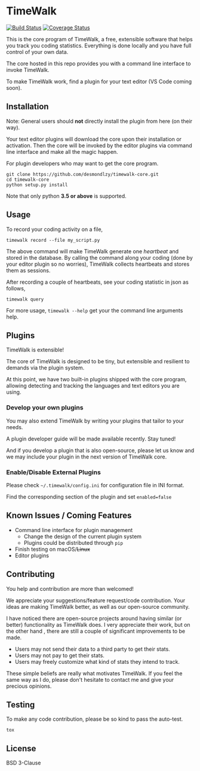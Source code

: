 TimeWalk
==========
[![Build Status](https://travis-ci.org/desmondlzy/timewalk-core.svg?branch=master)](https://travis-ci.org/desmondlzy/timewalk-core)
[![Coverage Status](https://coveralls.io/repos/github/desmondlzy/timewalk-core/badge.svg?branch=dev)](https://coveralls.io/github/desmondlzy/timewalk-core?branch=dev)

This is the core program of TimeWalk, a free, extensible software that helps you track you coding statistics.
Everything is done locally and you have full control of your own data.

The core hosted in this repo provides you with a command line interface to invoke TimeWalk.

To make TimeWalk work, find a plugin for your text editor (VS Code coming soon).


Installation
------------

Note: General users should **not** directly install the plugin from here (on their way).

Your text editor plugins will download the core upon their installation or activation.
Then the core will be invoked by the editor plugins via command line interface and make all the magic happen.

For plugin developers who may want to get the core program.

```
git clone https://github.com/desmondlzy/timewalk-core.git
cd timewalk-core
python setup.py install
```

Note that only python **3.5 or above** is supported.


Usage
-----

To record your coding activity on a file,

```
timewalk record --file my_script.py
```

The above command will make TimeWalk generate one *heartbeat* and stored in the database.
By calling the command along your coding (done by your editor plugin so no worries),
TimeWalk collects heartbeats and stores them as sessions.

After recording a couple of heartbeats, see your coding statistic in json as follows,

```
timewalk query
```

For more usage, ``timewalk --help`` get your the command line arguments help.


Plugins
-----------

TimeWalk is extensible!

The core of TimeWalk is designed to be tiny, 
but extensible and resilient to demands via the plugin system.

At this point, we have two built-in plugins shipped with the core program,
allowing detecting and tracking the languages and text editors you are using.

### Develop your own plugins

You may also extend TimeWalk by writing your plugins that tailor to your needs.

A plugin developer guide will be made available recently. Stay tuned!

And if you develop a plugin that is also open-source, please let us know and we may include your plugin in the next version of TimeWalk core.

### Enable/Disable External Plugins

Please check `~/.timewalk/config.ini` for configuration file in INI format.

Find the corresponding section of the plugin and set ``enabled=false``

Known Issues / Coming Features
---------------
- Command line interface for plugin management
    - Change the design of the current plugin system
    - Plugins could be distributed through `pip`
- Finish testing on macOS/~~Linux~~
- Editor plugins


Contributing
------------
You help and contribution are more than welcomed!

We appreciate your suggestions/feature request/code contribution. 
Your ideas are making TimeWalk better, as well as our open-source community.

I have noticed there are open-source projects around having similar (or better)
functionality as TimeWalk does. I very appreciate their work, but on the other hand
, there are still a couple of significant improvements to be made.

- Users may not send their data to a third party to get their stats. 
- Users may not pay to get their stats.
- Users may freely customize what kind of stats they intend to track. 

These simple beliefs are really what motivates TimeWalk. 
If you feel the same way as I do, please don't hesitate to contact me and
give your precious opinions.

Testing
-------------
To make any code contribution, please be so kind to pass the auto-test.
```
tox
```


License
-----------
BSD 3-Clause
